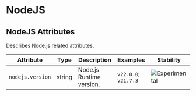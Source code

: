 <!--- Hugo front matter used to generate the website version of this page:
--->

<!-- NOTE: THIS FILE IS AUTOGENERATED. DO NOT EDIT BY HAND. -->
<!-- see templates/registry/markdown/attribute_namespace.md.j2 -->

# NodeJS

## NodeJS Attributes

Describes Node.js related attributes.

| Attribute        | Type   | Description              | Examples             | Stability                                                        |
| ---------------- | ------ | ------------------------ | -------------------- | ---------------------------------------------------------------- |
| `nodejs.version` | string | Node.js Runtime version. | `v22.0.0`; `v21.7.3` | ![Experimental](https://img.shields.io/badge/-experimental-blue) |
